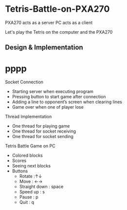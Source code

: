 # Tetris-Battle-on-PXA270

PXA270 acts as a server
PC acts as a client

Let's play the Tetris on the computer and the PXA270

<h2>Design & Implementation</h2>
<h1>pppp</h1>

Socket Connection
  - Starting server when executing program
  - Pressing button to start game after connection
  - Adding a line to opponent’s screen when clearing  lines
  - Game over when one of player lose
  
Thread Implementation
  - One thread for playing game
  - One thread for socket receiving
  - One thread for socket sending

Tetris Battle Game on PC
  - Colored blocks
  - Scores
  - Seeing next blocks
  - Buttons
     + Rotate :↑↓
     + Move : ←→
     + Straight down : space
     + Speed up : s
     + Pause : p
     + Quit : q
